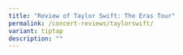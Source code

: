 ```yaml
---
title: "Review of Taylor Swift: The Eras Tour"
permalink: /concert-reviews/taylorswift/
variant: tiptap
description: ""
---
```

<p></p>